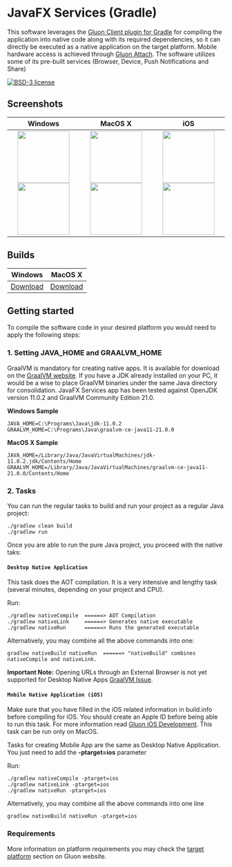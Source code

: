 # JavaFX Services (Gradle)

This software leverages the [Gluon Client plugin for Gradle](https://github.com/gluonhq/client-gradle-plugin) for compiling the application into native code along with its required dependencies, so it can directly be executed as a native application on the target platform. Mobile hardware access is achieved through [Gluon Attach](https://gluonhq.com/products/mobile/attach). The software utilizes some of its pre-built services (Browser, Device, Push Notifications and Share) 

[![BSD-3 license](https://img.shields.io/badge/license-BSD--3-%230778B9.svg)](https://opensource.org/licenses/BSD-3-Clause)

## Screenshots

| Windows | MacOS X |  iOS  |
| :----:  | :----:  | :----:|
|<img src="https://user-images.githubusercontent.com/13131668/107875171-010b5800-6ec7-11eb-9318-afe4571bcf1a.png" width="120"/> <img src="https://user-images.githubusercontent.com/13131668/107875211-3f087c00-6ec7-11eb-9d8a-97f54acdd8f5.png" width="120"/>|<img src="https://user-images.githubusercontent.com/13131668/107875338-fb624200-6ec7-11eb-9609-0e6a07a0b764.png" width="120"/> <img src="https://user-images.githubusercontent.com/13131668/107875501-09649280-6ec9-11eb-8c33-4b94c4feba1b.png" width="120"/>|<img src="https://user-images.githubusercontent.com/13131668/107877998-6ca9f100-6ed8-11eb-9676-42c2dad60caf.png" width="120"/> <img src="https://user-images.githubusercontent.com/13131668/107877996-69af0080-6ed8-11eb-9816-908bf4eb94a7.png" width="120"/>

## Builds

|  Windows |  MacOS X  |
|  :----:  | :----:    |
|  [Download](https://bitbucket.org/javasuns/javafx-services/downloads/JavaFX_Services.exe)|  [Download](https://bitbucket.org/javasuns/javafx-services/downloads/JavaFXServices)  |

## Getting started

To compile the software code in your desired platform you would need to apply the following steps:

### 1. Setting JAVA_HOME and GRAALVM_HOME

GraalVM is mandatory for creating native apps. It is available for download on the [GraalVM website](https://www.graalvm.org/downloads/). If you have a JDK already installed on your PC, it would be a wise to place GraalVM binaries under the same Java directory for consolidation. 
JavaFX Services app has been tested against OpenJDK version 11.0.2 and GraalVM Community Edition 21.0.

**Windows Sample**

    JAVA_HOME=C:\Programs\Java\jdk-11.0.2
    GRAALVM_HOME=C:\Programs\Java\graalvm-ce-java11-21.0.0

**MacOS X Sample**

    JAVA_HOME=/Library/Java/JavaVirtualMachines/jdk-11.0.2.jdk/Contents/Home
    GRAALVM_HOME=/Library/Java/JavaVirtualMachines/graalvm-ce-java11-21.0.0/Contents/Home

### 2. Tasks

You can run the regular tasks to build and run your project as a regular Java project:

    ./gradlew clean build
    ./gradlew run
    
Once you are able to run the pure Java project, you proceed with the native taks:    

#### `Desktop Native Application`

This task does the AOT compilation. It is a very intensive and lengthy task (several minutes, depending on your project and CPU).

Run:

    ./gradlew nativeCompile  ======> AOT Compilation
    ./gradlew nativeLink     ======> Generates native executable
    ./gradlew nativeRun      ======> Runs the generated executable

Alternatively, you may combine all the above commands into one:

    gradlew nativeBuild nativeRun  ======> "nativeBuild" combines nativeCompile and nativeLink.
    
**Important Note:** Opening URLs through an External Browser is not yet supported for Desktop Native Apps [GraalVM Issue](https://github.com/oracle/graal/issues/2430).
    
#### `Mobile Native Application (iOS)`

Make sure that you have filled in the iOS related information in build.info before compiling for iOS. 
You should create an Apple ID before being able to run this task. For more information read [Gluon iOS Development](https://docs.gluonhq.com/#platforms_ios_deployment). This task can be run only on MacOS.

Tasks for creating Mobile App are the same as Desktop Native Application.  
You just need to add the **-ptarget=ios** parameter 

Run:

    ./gradlew nativeCompile -ptarget=ios
    ./gradlew nativeLink -ptarget=ios
    ./gradlew nativeRun -ptarget=ios

Alternatively, you may combine all the above commands into one line

    gradlew nativeBuild nativeRun -ptarget=ios
    
### Requirements

More information on platform requirements you may check the [target platform](https://docs.gluonhq.com/#_platforms) section on Gluon website.
